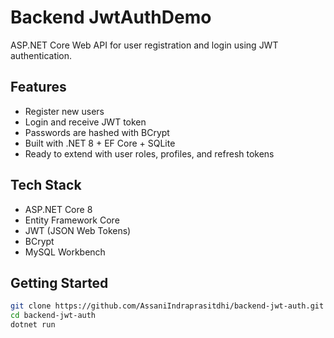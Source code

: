 # Backend JwtAuthDemo

ASP.NET Core Web API for user registration and login using JWT authentication.

## Features

- Register new users
- Login and receive JWT token
- Passwords are hashed with BCrypt
- Built with .NET 8 + EF Core + SQLite
- Ready to extend with user roles, profiles, and refresh tokens

## Tech Stack

- ASP.NET Core 8
- Entity Framework Core
- JWT (JSON Web Tokens)
- BCrypt
- MySQL Workbench

## Getting Started

```bash
git clone https://github.com/AssaniIndraprasitdhi/backend-jwt-auth.git
cd backend-jwt-auth
dotnet run
